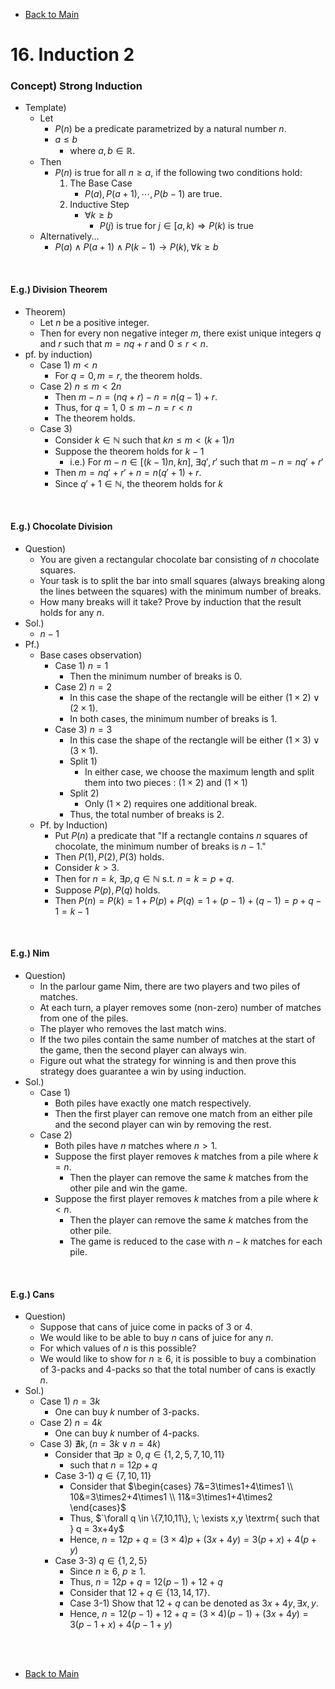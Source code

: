 - [Back to Main](../main.md)

# 16. Induction 2
### Concept) Strong Induction
- Template)
  - Let
    - $`P(n)`$ be a predicate parametrized by a natural number $`n`$.
    - $`a\le b`$
      - where $`a,b\in \mathbb{R}`$.
  - Then
    - $`P(n)`$ is true for all $`n\ge a`$, if the following two conditions hold:
      1. The Base Case
         - $`P(a), P(a+1), \cdots, P(b-1)`$ are true.
      2. Inductive Step
         - $`\forall k \ge b`$
           - $`P(j) \textrm{ is true for } j \in [a,k) \Rightarrow P(k) \textrm{ is true }`$
  - Alternatively...
    - $`P(a) \wedge P(a+1) \wedge P(k-1) \rightarrow P(k), \forall k\ge b`$

<br>

#### E.g.) Division Theorem
- Theorem)
  - Let $`n`$ be a positive integer.
  - Then for every non negative integer $`m`$, there exist unique integers $`q`$ and $`r`$ such that $`m = nq+r`$ and $`0\le r \lt n`$.
- pf. by induction)
  - Case 1) $`m \lt n`$
    - For $`q = 0, m=r`$, the theorem holds.
  - Case 2) $`n \le m \lt 2n`$
    - Then $`m-n = (nq+r)-n = n(q-1)+r`$.
    - Thus, for $`q=1`$, $`0\le m-n = r \lt n`$
    - The theorem holds.
  - Case 3)
    - Consider $`k \in \mathbb{N}`$ such that $`kn \le m \lt (k+1)n`$
    - Suppose the theorem holds for $`k-1`$
      - i.e.) For $`m -n \in [(k-1)n, kn], \;\exists q',r' \textrm{ such that } m-n = nq' + r'`$
    - Then $`m = nq'+r' + n = n(q'+1)+r`$.
    - Since $`q'+1 \in \mathbb{N}`$, the theorem holds for $`k`$

<br>

#### E.g.) Chocolate Division
- Question)
  - You are given a rectangular chocolate bar consisting of $`n`$ chocolate squares. 
  - Your task is to split the bar into small squares (always breaking along the lines between the squares) with the minimum number of breaks. 
  - How many breaks will it take? Prove by induction that the result holds for any $`n`$.
- Sol.)
  - $`n-1`$
- Pf.)
  - Base cases observation)
    - Case 1) $`n=1`$
      - Then the minimum number of breaks is 0.
    - Case 2) $`n=2`$
      - In this case the shape of the rectangle will be either $`(1\times2) \vee (2\times1)`$.
      - In both cases, the minimum number of breaks is 1.
    - Case 3) $`n=3`$
      - In this case the shape of the rectangle will be either $`(1\times3) \vee (3\times1)`$.
      - Split 1)
        - In either case, we choose the maximum length and split them into two pieces : $`(1\times2)`$ and $`(1\times1)`$
      - Split 2)
        - Only $`(1\times2)`$ requires one additional break.
      - Thus, the total number of breaks is 2.
  - Pf. by Induction)
    - Put $`P(n)`$ a predicate that "If a rectangle contains $`n`$ squares of chocolate, the minimum number of breaks is $`n-1`$."
    - Then $`P(1), P(2), P(3)`$ holds.
    - Consider $`k>3`$.
    - Then for $`n = k`$, $`\exists p,q\in\mathbb{N} \textrm{ s.t. } n=k=p+q`$.
    - Suppose $`P(p), P(q)`$ holds.
    - Then $`P(n) = P(k) = 1+P(p)+P(q) = 1+(p-1)+(q-1) = p+q-1 = k-1`$

<br>

#### E.g.) Nim
- Question)
  - In the parlour game Nim, there are two players and two piles of matches. 
  - At each turn, a player removes some (non-zero) number of matches from one of the piles. 
  - The player who removes the last match wins. 
  - If the two piles contain the same number of matches at the start of the game, then the second player can always win. 
  - Figure out what the strategy for winning is and then prove this strategy does guarantee a win by using induction.
- Sol.)
  - Case 1)
    - Both piles have exactly one match respectively.
    - Then the first player can remove one match from an either pile and the second player can win by removing the rest.
  - Case 2)
    - Both piles have $`n`$ matches where $`n \gt 1`$.
    - Suppose the first player removes $`k`$ matches from a pile where $`k = n`$.
      - Then the player can remove the same $`k`$ matches from the other pile and win the game.
    - Suppose the first player removes $`k`$ matches from a pile where $`k \lt n`$.
      - Then the player can remove the same $`k`$ matches from the other pile.
      - The game is reduced to the case with $`n-k`$ matches for each pile.

<br>

#### E.g.) Cans
- Question)
  - Suppose that cans of juice come in packs of 3 or 4. 
  - We would like to be able to buy $`n`$ cans of juice for any $`n`$. 
  - For which values of $`n`$ is this possible? 
  - We would like to show for $`n \ge 6`$, it is possible to buy a combination of 3-packs and 4-packs so that the total number of cans is exactly $`n`$.
- Sol.)
  - Case 1) $`n = 3k`$
    - One can buy $`k`$ number of 3-packs.
  - Case 2) $`n = 4k`$
    - One can buy $`k`$ number of 4-packs.
  - Case 3) $`\nexists k, (n=3k \vee n=4k)`$
    - Consider that $`\exists p \ge 0, q\in\{1,2,5,7,10,11\}`$ 
      - such that $`n = 12p + q`$
    - Case 3-1) $`q\in \{7,10,11\}`$
      - Consider that $`\begin{cases}
        7&=3\times1+4\times1 \\ 10&=3\times2+4\times1 \\ 11&=3\times1+4\times2
      \end{cases}`$
      - Thus, $`\forall q \in \{7,10,11\}, \; \exists x,y \textrm{ such that } q = 3x+4y$
      - Hence, $`n = 12p+q = (3\times4)p + (3x+4y) = 3(p+x) + 4(p+y)`$
    - Case 3-3) $`q\in \{1,2,5\}`$
      - Since $`n \ge 6`$, $`p \ge 1`$.
      - Thus, $`n = 12p + q = 12(p-1) + 12 + q`$
      - Consider that $`12+q \in \{13, 14, 17\}`$.
      - Case 3-1) Show that $`12+q`$ can be denoted as $`3x+4y, \exists x,y`$.
      - Hence, $`n = 12(p-1) + 12 + q = (3\times4)(p-1) + (3x+4y) = 3(p-1+x) + 4(p-1+y)`$


<br><br>

- [Back to Main](../main.md)